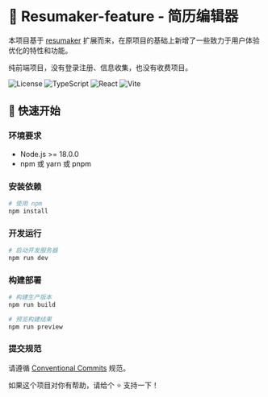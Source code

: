 # 📝 Resumaker-feature - 简历编辑器

本项目基于 [resumaker](https://github.com/WhiteP1ay/resumaker) 扩展而来，在原项目的基础上新增了一些致力于用户体验优化的特性和功能。

纯前端项目，没有登录注册、信息收集，也没有收费项目。

![License](https://img.shields.io/badge/license-GPL-blue.svg)
![TypeScript](https://img.shields.io/badge/TypeScript-5.8-blue.svg)
![React](https://img.shields.io/badge/React-18.3-blue.svg)
![Vite](https://img.shields.io/badge/Vite-7.0-646CFF.svg)

## 🚀 快速开始

### 环境要求
- Node.js >= 18.0.0
- npm 或 yarn 或 pnpm

### 安装依赖

```bash
# 使用 npm
npm install
```

### 开发运行

```bash
# 启动开发服务器
npm run dev
```

### 构建部署

```bash
# 构建生产版本
npm run build

# 预览构建结果
npm run preview
```

### 提交规范
请遵循 [Conventional Commits](https://www.conventionalcommits.org/) 规范。

如果这个项目对你有帮助，请给个 ⭐️ 支持一下！
